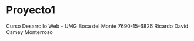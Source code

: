 # Proyecto1
Curso Desarrollo Web - UMG Boca del Monte
7690-15-6826 Ricardo David Camey Monterroso



